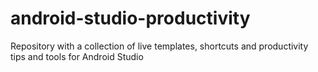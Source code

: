 # android-studio-productivity
Repository with a collection of live templates, shortcuts and productivity tips and tools for Android Studio
